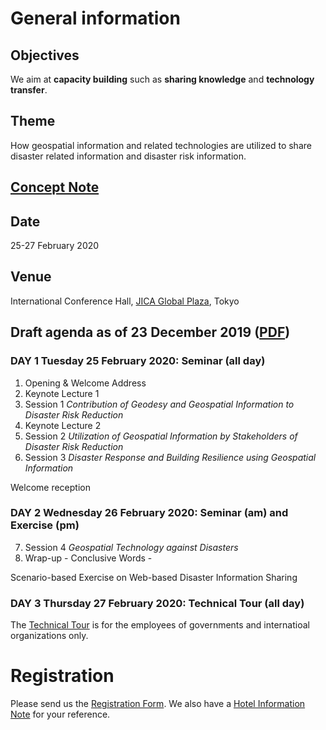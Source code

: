 # General information
## Objectives

We aim at **capacity building** such as **sharing knowledge** and **technology transfer**.

## Theme

How geospatial information and related technologies are utilized to share disaster related information and disaster risk information.

## [Concept Note](concept_note.md)

## Date

25-27 February 2020

## Venue

International Conference Hall, [JICA Global Plaza](access.pdf), Tokyo

## Draft agenda as of 23 December 2019 ([PDF](https://ggim-tokyo-2020.github.io/agenda.pdf))
### DAY 1 Tuesday 25 February 2020: Seminar (all day)

1. Opening & Welcome Address
2. Keynote Lecture 1
3. Session 1 *Contribution of Geodesy and Geospatial Information to Disaster Risk Reduction*
4. Keynote Lecture 2
5. Session 2 *Utilization of Geospatial Information by Stakeholders of Disaster Risk Reduction*
6. Session 3 *Disaster Response and Building Resilience using Geospatial Information*

Welcome reception

### DAY 2 Wednesday 26 February 2020: Seminar (am) and Exercise (pm)

7. Session 4 *Geospatial Technology against Disasters*
8. Wrap-up - Conclusive Words -

Scenario-based Exercise on Web-based Disaster Information Sharing

### DAY 3 Thursday 27 February 2020: Technical Tour (all day)
The [Technical Tour](technical_tour.pdf) is for the employees of governments and internatioal organizations only. 

# Registration
Please send us the [Registration Form](registration.docx). We also have a [Hotel Information Note](hotels.pdf) for your reference. 
